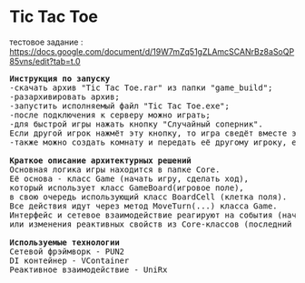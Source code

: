 # Tic Tac Toe
тестовое задание : https://docs.google.com/document/d/19W7mZq51gZLAmcSCANrBz8aSoQP85vns/edit?tab=t.0

<pre>
<b>Инструкция по запуску</b>
-скачать архив "Tic Tac Toe.rar" из папки "game_build";
-разархивировать архив;
-запустить исполняемый файл "Tic Tac Toe.exe";
-после подключения к серверу можно играть;
-для быстрой игры нажать кнопку "Случайный соперник". 
Если другой игрок нажмёт эту кнопку, то игра сведёт вместе этих игроков, и можно начинать игру;
-также можно создать комнату и передать её другому игроку, если хотите поиграть с товарищем.

<b>Краткое описание архитектурных решений</b>
Основная логика игры находится в папке Core.
Её основа - класс Game (начать игру, сделать ход), 
который использует класс GameBoard(игровое поле), 
в свою очередь использующий класс BoardCell (клетка поля).
Все действия идут через метод MoveTurn(...) класса Game. 
Интерфейс и сетевое взаимодействие реагируют на события (начало, окончание игры) 
или изменения реактивных свойств из Core-классов (последний ход, содержимое клетки поля).

<b>Используемые технологии</b>
Сетевой фрэймворк - PUN2
DI контейнер - VContainer
Реактивное взаимодействие - UniRx
</pre>
